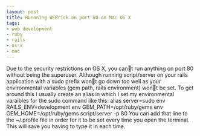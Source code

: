 ```yaml
---
layout: post
title: Runnning WEBrick on port 80 on Mac OS X
tags:
- web development
- ruby
- rails
- os x
- mac
---
```

Due to the security restrictions on OS X, you cant run anything on port 80
without being the superuser. Although running script/server on your rails
application with a sudo prefix wont go down too well as your environmental
variables (gem path, rails environment) wont be set.
To get around this I usually create an alias in which I set my environmental
varaibles for the sudo command like this:
alias server=sudo env RAILS_ENV=development env GEM_PATH=/opt/ruby/gems env
GEM_HOME=/opt/ruby/gems script/server -p 80
You can add that line to the ~/.profile file in order for it to be set every
time you open the terminal. This will save you having to type it in each time.
